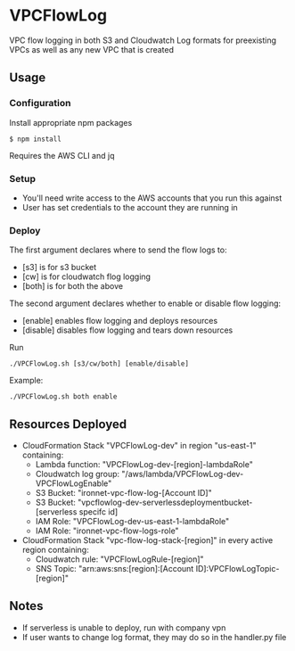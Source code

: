 # VPCFlowLog

VPC flow logging in both S3 and Cloudwatch Log formats for preexisting VPCs as
well as any new VPC that is created

## Usage

### Configuration

Install appropriate npm packages
```
$ npm install
```
Requires the AWS CLI and jq

### Setup

- You'll need write access to the AWS accounts that you run this against
- User has set credentials to the account they are running in

### Deploy

The first argument declares where to send the flow logs to:
- [s3] is for s3 bucket
- [cw] is for cloudwatch flog logging
- [both] is for both the above

The second argument declares whether to enable or disable flow logging:
- [enable] enables flow logging and deploys resources
- [disable] disables flow logging and tears down resources

Run

    ./VPCFlowLog.sh [s3/cw/both] [enable/disable]

Example:

    ./VPCFlowLog.sh both enable

## Resources Deployed

- CloudFormation Stack "VPCFlowLog-dev" in region "us-east-1" containing:
    - Lambda function: "VPCFlowLog-dev-[region]-lambdaRole"
    - Cloudwatch log group: "/aws/lambda/VPCFlowLog-dev-VPCFlowLogEnable"
    - S3 Bucket: "ironnet-vpc-flow-log-[Account ID]"
    - S3 Bucket: "vpcflowlog-dev-serverlessdeploymentbucket-[serverless specifc id]
    - IAM Role: "VPCFlowLog-dev-us-east-1-lambdaRole"
    - IAM Role: "ironnet-vpc-flow-logs-role"
- CloudFormation Stack "vpc-flow-log-stack-[region]" in every active region containing:
    - Cloudwatch rule: "VPCFlowLogRule-[region]"
    - SNS Topic: "arn:aws:sns:[region]:[Account ID]:VPCFlowLogTopic-[region]"

## Notes

- If serverless is unable to deploy, run with company vpn
- If user wants to change log format, they may do so in the handler.py file
